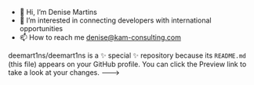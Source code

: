 - 👋 Hi, I’m Denise Martins
- 👀 I’m interested in connecting developers with international opportunities
- 📫 How to reach me denise@kam-consulting.com


deemart1ns/deemart1ns is a ✨ special ✨ repository because its `README.md` (this file) appears on your GitHub profile.
You can click the Preview link to take a look at your changes.
--->

